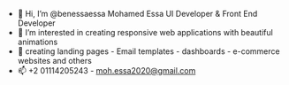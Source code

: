 - 👋 Hi, I’m @benessaessa Mohamed Essa UI Developer & Front End Developer
- 👀 I’m interested in creating responsive web applications with beautiful animations 
- 🌱 creating landing pages - Email templates - dashboards - e-commerce websites and others 
- 📫 +2 01114205243 - moh.essa2020@gmail.com

<!---
benessaessa/benessaessa is a ✨ special ✨ repository because its `README.md` (this file) appears on your GitHub profile.
You can click the Preview link to take a look at your changes.
--->
